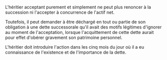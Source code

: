   
 L'héritier acceptant purement et simplement ne peut plus renoncer à la succession ni l'accepter à concurrence de l'actif net.  

  
 Toutefois, il peut demander à être déchargé en tout ou partie de son obligation à une dette successorale qu'il avait des motifs légitimes d'ignorer au moment de l'acceptation, lorsque l'acquittement de cette dette aurait pour effet d'obérer gravement son patrimoine personnel.  

  
 L'héritier doit introduire l'action dans les cinq mois du jour où il a eu connaissance de l'existence et de l'importance de la dette.  

